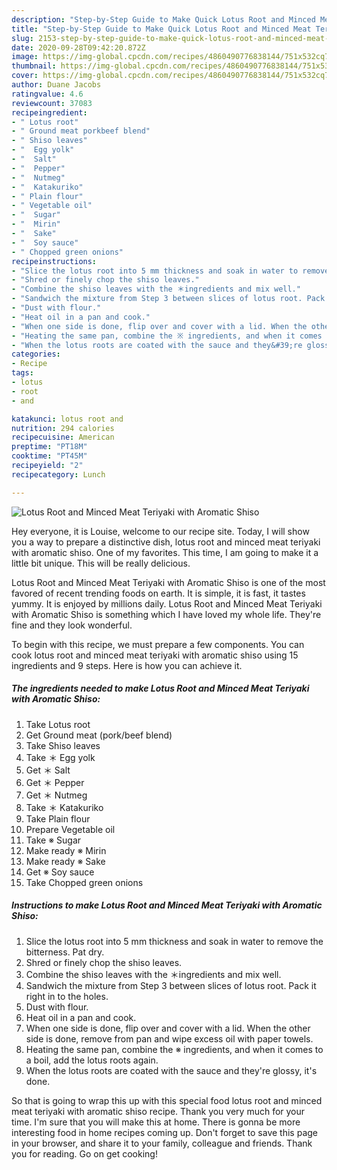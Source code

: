 ```yaml
---
description: "Step-by-Step Guide to Make Quick Lotus Root and Minced Meat Teriyaki with Aromatic Shiso"
title: "Step-by-Step Guide to Make Quick Lotus Root and Minced Meat Teriyaki with Aromatic Shiso"
slug: 2153-step-by-step-guide-to-make-quick-lotus-root-and-minced-meat-teriyaki-with-aromatic-shiso
date: 2020-09-28T09:42:20.872Z
image: https://img-global.cpcdn.com/recipes/4860490776838144/751x532cq70/lotus-root-and-minced-meat-teriyaki-with-aromatic-shiso-recipe-main-photo.jpg
thumbnail: https://img-global.cpcdn.com/recipes/4860490776838144/751x532cq70/lotus-root-and-minced-meat-teriyaki-with-aromatic-shiso-recipe-main-photo.jpg
cover: https://img-global.cpcdn.com/recipes/4860490776838144/751x532cq70/lotus-root-and-minced-meat-teriyaki-with-aromatic-shiso-recipe-main-photo.jpg
author: Duane Jacobs
ratingvalue: 4.6
reviewcount: 37083
recipeingredient:
- " Lotus root"
- " Ground meat porkbeef blend"
- " Shiso leaves"
- "  Egg yolk"
- "  Salt"
- "  Pepper"
- "  Nutmeg"
- "  Katakuriko"
- " Plain flour"
- " Vegetable oil"
- "  Sugar"
- "  Mirin"
- "  Sake"
- "  Soy sauce"
- " Chopped green onions"
recipeinstructions:
- "Slice the lotus root into 5 mm thickness and soak in water to remove the bitterness. Pat dry."
- "Shred or finely chop the shiso leaves."
- "Combine the shiso leaves with the ＊ingredients and mix well."
- "Sandwich the mixture from Step 3 between slices of lotus root. Pack it right in to the holes."
- "Dust with flour."
- "Heat oil in a pan and cook."
- "When one side is done, flip over and cover with a lid. When the other side is done, remove from pan and wipe excess oil with paper towels."
- "Heating the same pan, combine the ※ ingredients, and when it comes to a boil, add the lotus roots again."
- "When the lotus roots are coated with the sauce and they&#39;re glossy, it&#39;s done."
categories:
- Recipe
tags:
- lotus
- root
- and

katakunci: lotus root and 
nutrition: 294 calories
recipecuisine: American
preptime: "PT18M"
cooktime: "PT45M"
recipeyield: "2"
recipecategory: Lunch

---
```



![Lotus Root and Minced Meat Teriyaki with Aromatic Shiso](https://img-global.cpcdn.com/recipes/4860490776838144/751x532cq70/lotus-root-and-minced-meat-teriyaki-with-aromatic-shiso-recipe-main-photo.jpg)

Hey everyone, it is Louise, welcome to our recipe site. Today, I will show you a way to prepare a distinctive dish, lotus root and minced meat teriyaki with aromatic shiso. One of my favorites. This time, I am going to make it a little bit unique. This will be really delicious.

Lotus Root and Minced Meat Teriyaki with Aromatic Shiso is one of the most favored of recent trending foods on earth. It is simple, it is fast, it tastes yummy. It is enjoyed by millions daily. Lotus Root and Minced Meat Teriyaki with Aromatic Shiso is something which I have loved my whole life. They're fine and they look wonderful.




To begin with this recipe, we must prepare a few components. You can cook lotus root and minced meat teriyaki with aromatic shiso using 15 ingredients and 9 steps. Here is how you can achieve it.

<!--inarticleads1-->

##### The ingredients needed to make Lotus Root and Minced Meat Teriyaki with Aromatic Shiso:

1. Take  Lotus root
1. Get  Ground meat (pork/beef blend)
1. Take  Shiso leaves
1. Take  ＊ Egg yolk
1. Get  ＊ Salt
1. Get  ＊ Pepper
1. Get  ＊ Nutmeg
1. Take  ＊ Katakuriko
1. Take  Plain flour
1. Prepare  Vegetable oil
1. Take  ※ Sugar
1. Make ready  ※ Mirin
1. Make ready  ※ Sake
1. Get  ※ Soy sauce
1. Take  Chopped green onions




<!--inarticleads2-->

##### Instructions to make Lotus Root and Minced Meat Teriyaki with Aromatic Shiso:

1. Slice the lotus root into 5 mm thickness and soak in water to remove the bitterness. Pat dry.
1. Shred or finely chop the shiso leaves.
1. Combine the shiso leaves with the ＊ingredients and mix well.
1. Sandwich the mixture from Step 3 between slices of lotus root. Pack it right in to the holes.
1. Dust with flour.
1. Heat oil in a pan and cook.
1. When one side is done, flip over and cover with a lid. When the other side is done, remove from pan and wipe excess oil with paper towels.
1. Heating the same pan, combine the ※ ingredients, and when it comes to a boil, add the lotus roots again.
1. When the lotus roots are coated with the sauce and they&#39;re glossy, it&#39;s done.




So that is going to wrap this up with this special food lotus root and minced meat teriyaki with aromatic shiso recipe. Thank you very much for your time. I'm sure that you will make this at home. There is gonna be more interesting food in home recipes coming up. Don't forget to save this page in your browser, and share it to your family, colleague and friends. Thank you for reading. Go on get cooking!
